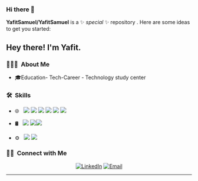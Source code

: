 ### Hi there 👋


**YafitSamuel/YafitSamuel** is a ✨ _special_ ✨ repository . Here are some ideas to get you started:


<h2> Hey there! I'm Yafit.</h2>

<h3> 👨🏻‍💻 &nbsp;About Me </h3>


- 🎓Education- Tech-Career - Technology study center

<h3> 🛠 &nbsp;Skills</h3>


- 🌐 &nbsp; <img src="https://img.shields.io/badge/html5%20-%23E34F26.svg?&style=for-the-badge&logo=html5&logoColor=white"/> <img src="https://img.shields.io/badge/css3%20-%231572B6.svg?&style=for-the-badge&logo=css3&logoColor=white"/> <img src="https://img.shields.io/badge/bootstrap%20-%23563D7C.svg?&style=for-the-badge&logo=bootstrap&logoColor=white"/> <img src="https://img.shields.io/badge/javascript%20-%23323330.svg?&style=for-the-badge&logo=javascript&logoColor=%23F7DF1E"/> <img src="https://img.shields.io/badge/node.js%20-%2343853D.svg?&style=for-the-badge&logo=node.js&logoColor=white"/> <img src="https://img.shields.io/badge/react%20-%2320232a.svg?&style=for-the-badge&logo=react&logoColor=%2361DAFB"/> 


- 🛢 &nbsp;
  <img src="https://img.shields.io/badge/mysql-%2300f.svg?&style=for-the-badge&logo=mysql&logoColor=white"/> <img src ="https://img.shields.io/badge/MongoDB-%234ea94b.svg?&style=for-the-badge&logo=mongodb&logoColor=white"/><img src="/SQL server %20-%23E34F26.svg?&style=for-the-badge&logo=html5&logoColor=white"/>
  
- ⚙️ &nbsp;
  <img src="https://img.shields.io/badge/git%20-%23F05033.svg?&style=for-the-badge&logo=git&logoColor=white"/> <img src="https://img.shields.io/badge/github%20-%23121011.svg?&style=for-the-badge&logo=github&logoColor=white"/>


<h3> 🤝🏻 &nbsp;Connect with Me </h3>

<p align="center">
<a href="https://www.linkedin.com/in/yafit-samuel-8bb954218/"><img alt="LinkedIn" src="https://img.shields.io/badge/LinkedIn-yafitsamuel-blue?style=flat-square&logo=linkedin"></a>
<a href="yafitsamuel96@gmail.com "><img alt="Email" src="https://img.shields.io/badge/Email-yafitsamuel96@gmail.com-blue?style=flat-square&logo=gmail"></a>
</p> 
 
------


<!-- Last Edited on: 29/12/2020 -->
